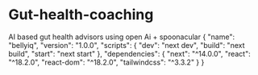 # Gut-health-coaching
AI based gut health advisors using open Ai + spoonacular 
{
  "name": "bellyiq",
  "version": "1.0.0",
  "scripts": {
    "dev": "next dev",
    "build": "next build",
    "start": "next start"
  },
  "dependencies": {
    "next": "^14.0.0",
    "react": "^18.2.0",
    "react-dom": "^18.2.0",
    "tailwindcss": "^3.3.2"
  }
}